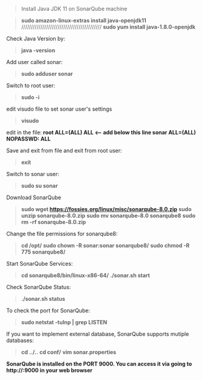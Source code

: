 > Install Java JDK 11 on SonarQube machine

> **sudo amazon-linux-extras install java-openjdk11**
//////////////////////////////////////////
> **sudo yum install java-1.8.0-openjdk**

Check Java Version by:
> **java -version**

Add user called sonar:
> **sudo adduser sonar**

Switch to root user:
> **sudo -i**

edit visudo file to set sonar user's settings
> **visudo**

edit in the file:
**root    ALL=(ALL)   ALL   <-- add below this line
  sonar   ALL=(ALL)   NOPASSWD: ALL**

Save and exit from file and exit from root user:
> **exit**

Switch to sonar user:
> **sudo su sonar**

Download SonarQube
> **sudo wget https://fossies.org/linux/misc/sonarqube-8.0.zip**
> **sudo unzip sonarqube-8.0.zip**
> **sudo mv sonarqube-8.0 sonarqube8**
> **sudo rm -rf sonarqube-8.0.zip**

Change the file permissions for sonarqube8:
> **cd /opt/**
> **sudo chown -R sonar:sonar sonarqube8/**
> **sudo chmod -R 775 sonarqube8/**

Start SonarQube Services:
> **cd sonarqube8/bin/linux-x86-64/**
> **./sonar.sh start**

Check SonarQube Status:
> **./sonar.sh status**

To check the port for SonarQube:
> **sudo netstat -tulnp | grep LISTEN**

If you want to implement external database, SonarQube supports mutiple databases:
> **cd ../..**
> **cd conf/**
> **vim sonar.properties**

**SonarQube is installed on the PORT 9000. You can access it via going to http://<IP ADDRESS>:9000 in your web browser**
